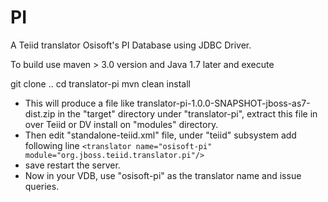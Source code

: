 # PI
A Teiid translator Osisoft's PI Database using JDBC Driver.

To build use maven > 3.0 version and Java 1.7 later and execute

git clone ..
cd translator-pi
mvn clean install

- This will produce a file like translator-pi-1.0.0-SNAPSHOT-jboss-as7-dist.zip in the "target" directory under "translator-pi", extract this file in over Teiid or DV install on "modules" directory. 
- Then edit "standalone-teiid.xml" file, under "teiid" subsystem add following line
 `<translator name="osisoft-pi" module="org.jboss.teiid.translator.pi"/>`
- save restart the server.
- Now in your VDB, use "osisoft-pi" as the translator name and issue queries.
